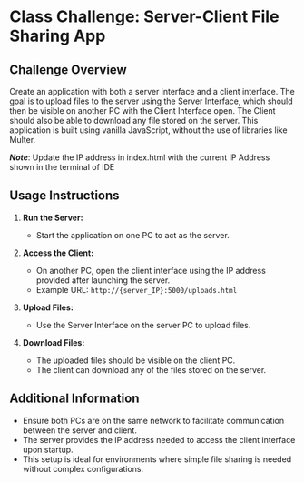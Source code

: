 # Class Challenge: Server-Client File Sharing App

## Challenge Overview
Create an application with both a server interface and a client interface. The goal is to upload files to the server using the Server Interface, which should then be visible on another PC with the Client Interface open. The Client should also be able to download any file stored on the server. This application is built using vanilla JavaScript, without the use of libraries like Multer.

***Note***: Update the IP address in index.html with the current IP Address shown in the terminal of IDE 

## Usage Instructions

1. **Run the Server:**
   - Start the application on one PC to act as the server.

2. **Access the Client:**
   - On another PC, open the client interface using the IP address provided after launching the server. 
   - Example URL: `http://{server_IP}:5000/uploads.html`

3. **Upload Files:**
   - Use the Server Interface on the server PC to upload files.

4. **Download Files:**
   - The uploaded files should be visible on the client PC.
   - The client can download any of the files stored on the server.

## Additional Information
- Ensure both PCs are on the same network to facilitate communication between the server and client.
- The server provides the IP address needed to access the client interface upon startup.
- This setup is ideal for environments where simple file sharing is needed without complex configurations.

